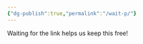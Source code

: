 ```yaml
---
{"dg-publish":true,"permalink":"/wait-p/"}
---
```



Waiting for the link helps us keep this free!

<script>
    document.addEventListener('DOMContentLoaded', (event) => {
        // Delay in milliseconds
        const delay = 30000; // 30 seconds

        // Create a countdown element
        const countdownElement = document.createElement('div');
        countdownElement.id = 'countdown';
        countdownElement.style.fontSize = '20px';
        countdownElement.style.marginTop = '10px';
        document.body.appendChild(countdownElement);

        // Set the countdown timer
        let remainingTime = delay / 1000; // Convert milliseconds to seconds
        countdownElement.textContent = 'Redirecting in ' + remainingTime + ' seconds...';

        const interval = setInterval(() => {
            remainingTime--;
            countdownElement.textContent = 'Redirecting in ' + remainingTime + ' seconds...';
            if (remainingTime <= 0) {
                clearInterval(interval);
                window.location.href = 'https://ymhah.vercel.app/prologue/'; // Change to your desired URL
            }
        }, 1000); // Update every second
    });
</script>
